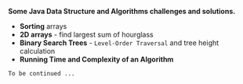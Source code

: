 **Some Java Data Structure and Algorithms challenges and solutions.**

 - **Sorting** arrays
 - **2D arrays** - find largest sum of hourglass
 - **Binary Search Trees**  - `Level-Order Traversal` and tree height calculation
 - **Running Time and Complexity of an Algorithm**
 

`To be continued ...`